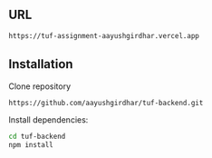## URL
```bash
https://tuf-assignment-aayushgirdhar.vercel.app
```

## Installation

Clone repository

```bash
https://github.com/aayushgirdhar/tuf-backend.git
```
Install dependencies:

```bash
cd tuf-backend
npm install
```
